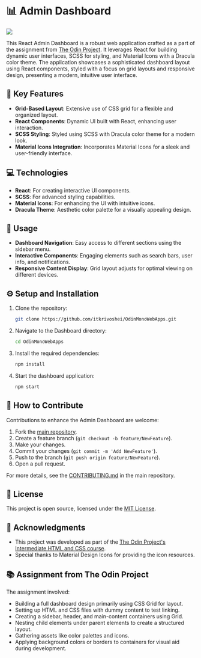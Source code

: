 # 📊 Admin Dashboard
![](https://github.com/itkrivoshei/OdinMonoWebApps/blob/main/media/Dashboard.gif?raw=true)

This React Admin Dashboard is a robust web application crafted as a part of the assignment from [The Odin Project](https://www.theodinproject.com/lessons/node-path-intermediate-html-and-css-admin-dashboard). It leverages React for building dynamic user interfaces, SCSS for styling, and Material Icons with a Dracula color theme. The application showcases a sophisticated dashboard layout using React components, styled with a focus on grid layouts and responsive design, presenting a modern, intuitive user interface.

## 🌟 Key Features

- **Grid-Based Layout**: Extensive use of CSS grid for a flexible and organized layout.
- **React Components**: Dynamic UI built with React, enhancing user interaction.
- **SCSS Styling**: Styled using SCSS with Dracula color theme for a modern look.
- **Material Icons Integration**: Incorporates Material Icons for a sleek and user-friendly interface.

## 💻 Technologies

- **React**: For creating interactive UI components.
- **SCSS**: For advanced styling capabilities.
- **Material Icons**: For enhancing the UI with intuitive icons.
- **Dracula Theme**: Aesthetic color palette for a visually appealing design.

## 🚀 Usage

- **Dashboard Navigation**: Easy access to different sections using the sidebar menu.
- **Interactive Components**: Engaging elements such as search bars, user info, and notifications.
- **Responsive Content Display**: Grid layout adjusts for optimal viewing on different devices.

## ⚙️ Setup and Installation

1. Clone the repository:
   ```bash
   git clone https://github.com/itkrivoshei/OdinMonoWebApps.git
   ```
2. Navigate to the Dashboard directory:
   ```bash
   cd OdinMonoWebApps
   ```
3. Install the required dependencies:
   ```bash
   npm install
   ```
4. Start the dashboard application:
   ```bash
   npm start
   ```

## 🤝 How to Contribute

Contributions to enhance the Admin Dashboard are welcome:

1. Fork the [main repository](https://github.com/itkrivoshei/OdinMonoWebApps).
2. Create a feature branch (`git checkout -b feature/NewFeature`).
3. Make your changes.
4. Commit your changes (`git commit -m 'Add NewFeature'`).
5. Push to the branch (`git push origin feature/NewFeature`).
6. Open a pull request.

For more details, see the [CONTRIBUTING.md](https://github.com/itkrivoshei/OdinMonoWebApps/blob/master/CONTRIBUTING.md) in the main repository.

## 📜 License

This project is open source, licensed under the [MIT License](https://github.com/itkrivoshei/OdinMonoWebApps/blob/master/LICENSE).

## 🌟 Acknowledgments

- This project was developed as part of the [The Odin Project's Intermediate HTML and CSS course](https://www.theodinproject.com/lessons/node-path-intermediate-html-and-css-admin-dashboard).
- Special thanks to Material Design Icons for providing the icon resources.

## 📚 Assignment from The Odin Project

The assignment involved:

- Building a full dashboard design primarily using CSS Grid for layout.
- Setting up HTML and CSS files with dummy content to test linking.
- Creating a sidebar, header, and main-content containers using Grid.
- Nesting child elements under parent elements to create a structured layout.
- Gathering assets like color palettes and icons.
- Applying background colors or borders to containers for visual aid during development.
